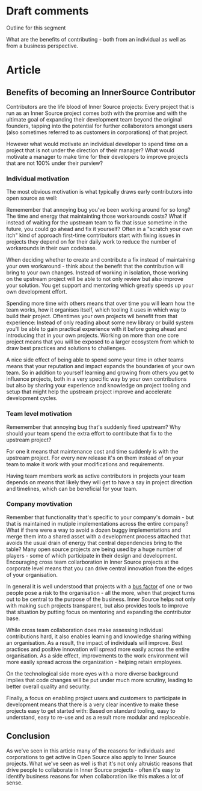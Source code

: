 # Draft comments

Outline for this segment

What are the benefits of contributing - both from an individual as well as from
a business perspective. 

# Article

## Benefits of becoming an InnerSource Contributor

Contributors are the life blood of Inner Source projects: Every project that is
run as an Inner Source project comes both with the promise and with the ultimate
goal of expanding their development team beyond the original founders, tapping
into the potential for further collaborators amongst users (also sometimes
referred to as customers in corporations) of that project.

However what would motivate an individual developer to spend time on a project
that is not under the direction of their manager? What would motivate a manager
to make time for their developers to improve projects that are not 100% under
their purview?

### Individual motivation

The most obvious motivation is what typically draws early contributors into open
source as well:

Rememember that annoying bug you've been working around for so long? The time
and energy that maintainting those workarounds costs? What if instead of waiting for
the upstream team to fix that issue sometime in the future, you could go ahead
and fix it yourself? Often in a "scratch your own itch" kind of approach first-time
contributors start with fixing issues in projects they depend on for their
daily work to reduce the number of workarounds in their own codebase.

When deciding whether to create and contribute a fix instead of maintaining your
own workaround - think about the benefit that the contribution will bring to
your own changes.  Instead of working in isolation, those working on the upstream
project will be able to not only review but also improve your solution. You get
support and mentoring which greatly speeds up your own development effort.

Spending more time with others means that over time you will learn how the team
works, how it organises itself, which tooling it uses in which way to build
their project. Oftentimes your own projects wil benefit from that experience:
Instead of only reading about some new library or build system you'll be able to
gain practical experience with it before going ahead and introducing that in
your own projects. Working on more than one core project means that you will be
exposed to a larger ecosystem from which to draw best practices and solutions to
challenges.

A nice side effect of being able to spend some your time in other teams means
that your reputation and impact expands the boundaries of your own team. So in
addition to yourself learning and growing from others you get to influence
projects, both in a very specific way by your own contributions but also by
sharing your experience and knowledge on project tooling and setup that might
help the upstream project improve and accelerate development cycles.

### Team level motivation

Rememember that annoying bug that's suddenly fixed upstream? Why should your
team spend the extra effort to contribute that fix to the upstream project?

For one it means that maintenance cost and time suddenly is with the upstream
project.  For every new release it's on them instead of on your team to make it
work with your modifications and requirements.

Having team members work as active contributors in projects your team depends on
means that likely they will get to have a say in project direction and timelines,
which can be beneficial for your team.

### Company movtivation

Remember that functionality that's specific to your company's domain - but that
is maintained in mutiple implementations across the entire company? What if
there were a way to avoid a dozen buggy implementations and merge them into a
shared asset with a development process attached that avoids the usual
drain of energy that central dependencies bring to the table? Many open source
projects are being used by a huge number of players - some of which participate
in their design and development. Encouraging cross team collarboration in Inner
Source projects at the corporate level means that you can drive central
innovation from the edges of your organisation.

In general it is well understood that projects with a [bus
factor](https://en.wikipedia.org/wiki/Bus_factor) of one or two people pose a
risk to the organisation - all the more, when that project turns out to be
central to the purpose of the business. Inner Source helps not only with making such
projects transparent, but also provides tools to improve that situation by
putting focus on mentoring and expanding the contributor base.

While cross team collaboration does make assessing individual contributions hard,
it also enables learning and knowledge sharing withing an organisation. As a
result, the impact of individuals will improve. Best practices and positive
innovation will spread more easily across the entire organisation. As a side
effect, improvements to the work environment will more easily spread across the
organization - helping retain employees.

On the technological side more eyes with a more diverse background implies that
code changes will be put under much more scrutiny, leading to better overall
quality and security.

Finally, a focus on enabling project users and customers to participate in
development means that there is a very clear incentive to make these projects
easy to get started with: Based on standard tooling, easy to understand, easy to
re-use and as a result more modular and replaceable.

## Conclusion

As we've seen in this article many of the reasons for individuals and
corporations to get active in Open Source also apply to Inner Source projects.
What we've seen as well is that it's not only altruistic reasons that drive
people to collaborate in Inner Source projects - often it's easy to identify
business reasons for when collaboration like this makes a lot of sense.


